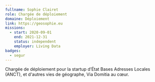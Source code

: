 ```yaml
---
fullname: Sophie Clairet
role: Chargée de déploiement
domaine: Déploiement
link: https://geosophie.eu
missions:
  - start: 2020-09-01
    end: 2021-12-31
    status: independent
    employer: Living Data
badges:
  - segur
---
```


Chargée de déploiement pour la startup d’État Bases Adresses Locales (ANCT), et d'autres vies de géographe, Via Domitia au cœur. 
